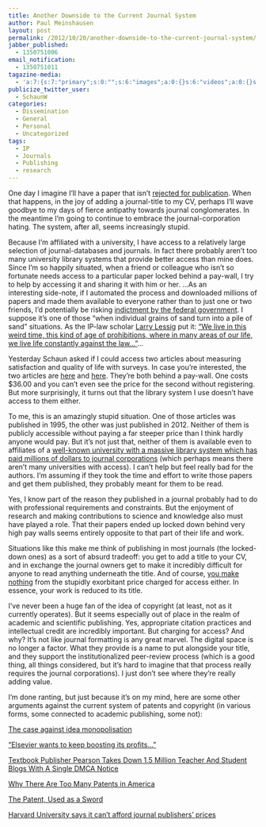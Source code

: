 ```yaml
---
title: Another Downside to the Current Journal System
author: Paul Meinshausen
layout: post
permalink: /2012/10/20/another-downside-to-the-current-journal-system/
jabber_published:
  - 1350751006
email_notification:
  - 1350751011
tagazine-media:
  - 'a:7:{s:7:"primary";s:0:"";s:6:"images";a:0:{}s:6:"videos";a:0:{}s:11:"image_count";i:0;s:6:"author";s:8:"20544712";s:7:"blog_id";s:8:"32115977";s:9:"mod_stamp";s:19:"2012-10-20 16:36:44";}'
publicize_twitter_user:
  - SchaunW
categories:
  - Dissemination
  - General
  - Personal
  - Uncategorized
tags:
  - IP
  - Journals
  - Publishing
  - research
---
```

One day I imagine I’ll have a paper that isn’t [rejected for publication][1]. When that happens, in the joy of adding a journal-title to my CV, perhaps I’ll wave goodbye to my days of fierce antipathy towards journal conglomerates. In the meantime I’m going to continue to embrace the journal-corporation hating. The system, after all, seems increasingly stupid.<!--more-->

Because I’m affiliated with a university, I have access to a relatively large selection of journal-databases and journals. In fact there probably aren’t too many university library systems that provide better access than mine does. Since I’m so happily situated, when a friend or colleague who isn’t so fortunate needs access to a particular paper locked behind a pay-wall, I try to help by accessing it and sharing it with him or her. &#8230;As an interesting side-note, if I automated the process and downloaded millions of papers and made them available to everyone rather than to just one or two friends, I’d potentially be risking [indictment by the federal government][2]. I suppose it’s one of those “when individual grains of sand turn into a pile of sand” situations. As the IP-law scholar [Larry Lessig][3] put it: [“We live in this weird time, this kind of age of prohibitions, where in many areas of our life, we live life constantly against the law&#8230;”][4]&#8230;

Yesterday Schaun asked if I could access two articles about measuring satisfaction and quality of life with surveys. In case you’re interested, the two articles are [here][5] and [here][6]. They’re both behind a pay-wall. One costs $36.00 and you can’t even see the price for the second without registering. But more surprisingly, it turns out that the library system I use doesn’t have access to them either.

To me, this is an amazingly stupid situation. One of those articles was published in 1995, the other was just published in 2012. Neither of them is publicly accessible without paying a far steeper price than I think hardly anyone would pay. But it’s not just that, neither of them is available even to affiliates of a [well-known university with a massive library system which has paid millions of dollars to journal corporations][7] (which perhaps means there aren’t many universities with access). I can’t help but feel really bad for the authors. I’m assuming if they took the time and effort to write those papers and get them published, they probably meant for them to be read.

Yes, I know part of the reason they published in a journal probably had to do with professional requirements and constraints. But the enjoyment of research and making contributions to science and knowledge also must have played a role. That their papers ended up locked down behind very high pay walls seems entirely opposite to that part of their life and work.

Situations like this make me think of publishing in most journals (the locked-down ones) as a sort of absurd tradeoff: you get to add a title to your CV, and in exchange the journal owners get to make it incredibly difficult for anyone to read anything underneath the title. And of course, [you make nothing][8] from the stupidly exorbitant price charged for access either. In essence, your work is reduced to its title.

I’ve never been a huge fan of the idea of copyright (at least, not as it currently operates). But it seems especially out of place in the realm of academic and scientific publishing. Yes, appropriate citation practices and intellectual credit are incredibly important. But charging for access? And why? It’s not like journal formatting is any great marvel. The digital space is no longer a factor. What they provide is a name to put alongside your title, and they support the institutionalized peer-review process (which is a good thing, all things considered, but it’s hard to imagine that that process really requires the journal corporations). I just don&#8217;t see where they&#8217;re really adding value.

I’m done ranting, but just because it&#8217;s on my mind, here are some other arguments against the current system of patents and copyright (in various forms, some connected to academic publishing, some not):

[The case against idea monopolisation][9]

[“Elsevier wants to keep boosting its profits…”][10]

[Textbook Publisher Pearson Takes Down 1.5 Million Teacher And Student Blogs With A Single DMCA Notice][11]

[Why There Are Too Many Patents in America][12]

[The Patent, Used as a Sword][13]

[Harvard University says it can&#8217;t afford journal publishers&#8217; prices][7]

 [1]: http://housesofstones.github.io/2012/06/13/we-dont-need-better-research-we-need-more-research-with-search-options/
 [2]: http://www.wired.com/threatlevel/2012/09/aaron-swartz-felony/all/
 [3]: http://en.wikipedia.org/wiki/Lawrence_Lessig
 [4]: https://www.youtube.com/watch?feature=player_embedded&v=GAzLRif9VDA#t=206s
 [5]: http://www.tandfonline.com/doi/pdf/10.1080/10941665.2012.658411
 [6]: http://onlinelibrary.wiley.com/doi/10.1111/j.1549-0831.1995.tb00598.x/abstract
 [7]: http://www.guardian.co.uk/science/2012/apr/24/harvard-university-journal-publishers-prices
 [8]: http://chronicle.com/article/Want-to-Change-Academic/134546/
 [9]: http://ftalphaville.ft.com/2012/10/03/1190711/the-case-against-idea-monopolisation/
 [10]: http://gowers.wordpress.com/2012/01/21/elsevier-my-part-in-its-downfall/#comment-29101
 [11]: http://www.techdirt.com/articles/20121013/18332220701/textbook-publisher-pearson-takes-down-15-million-teacher-student-blogs-with-single-dmca-notice.shtml
 [12]: http://www.theatlantic.com/business/archive/2012/07/why-there-are-too-many-patents-in-america/259725/
 [13]: http://www.nytimes.com/2012/10/08/technology/patent-wars-among-tech-giants-can-stifle-competition.html?smid=tw-share&_r=0
